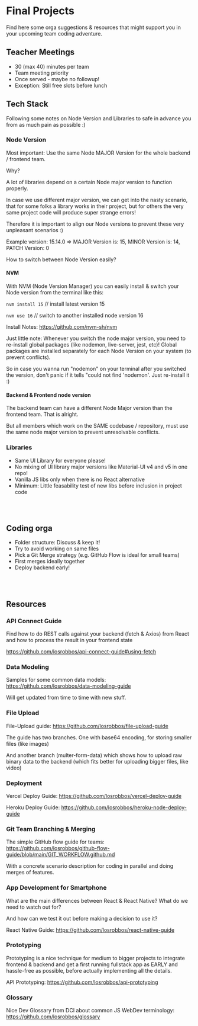 # Final Projects

Find here some orga suggestions & resources that might support you in your upcoming team coding adventure.

## Teacher Meetings

- 30 (max 40) minutes per team
- Team meeting priority
- Once served - maybe no followup!
- Exception: Still free slots before lunch

## Tech Stack

Following some notes on Node Version and Libraries to safe in advance you from as much pain as possible :)

### Node Version

Most important: Use the same Node MAJOR Version for the whole backend / frontend team.

Why?

A lot of libraries depend on a certain Node major version to function properly. 

In case we use different major version, we can get into the nasty scenario, that for some folks a library works in their project, but for others the very same project code will produce super strange errors!

Therefore it is important to align our Node versions to prevent these very unpleasant scenarios :)

Example version: 15.14.0 => MAJOR Version is: 15, MINOR Version is: 14, PATCH Version: 0 

How to switch between Node Version easily?

#### NVM

With NVM (Node Version Manager) you can easily install & switch your Node version from the terminal like this:

`nvm install 15` // install latest version 15

`nvm use 16` // switch to another installed node version 16

Install Notes: https://github.com/nvm-sh/nvm

Just little note: Whenever you switch the node major version, you need to re-install global packages (like nodemon, live-server, jest, etc)! Global packages are installed separately for each Node Version on your system (to prevent conflicts).

So in case you wanna run "nodemon" on your terminal after you switched the version, don't panic if it tells "could not find 'nodemon'. Just re-install it :)


#### Backend & Frontend node version

The backend team can have a different Node Major version than the frontend team. That is alright. 

But all members which work on the SAME codebase / repository, must use the same node major version to prevent unresolvable conflicts.

### Libraries

- Same UI Library for everyone please!
- No mixing of UI library major versions like Material-UI v4 and v5 in one repo!
- Vanilla JS libs only when there is no React alternative
- Minimum: Little feasability test of new libs before inclusion in project code

<br /><br />

## Coding orga

- Folder structure: Discuss & keep it!
- Try to avoid working on same files
- Pick a Git Merge strategy (e.g. GitHub Flow is ideal for small teams)
- First merges ideally together
- Deploy backend early!


<br /><br />

## Resources

### API Connect Guide

Find how to do REST calls against your backend (fetch & Axios) from React and how to process the result in your frontend state

https://github.com/losrobbos/api-connect-guide#using-fetch

### Data Modeling 

Samples for some common data models: https://github.com/losrobbos/data-modeling-guide

Will get updated from time to time with new stuff.

### File Upload 

File-Upload guide: https://github.com/losrobbos/file-upload-guide

The guide has two branches. One with base64 encoding, for storing smaller files (like images)

And another branch (multer-form-data) which shows how to upload raw binary data to the backend (which fits better for uploading bigger files, like video)

### Deployment 

Vercel Deploy Guide: https://github.com/losrobbos/vercel-deploy-guide

Heroku Deploy Guide: https://github.com/losrobbos/heroku-node-deploy-guide

### Git Team Branching & Merging

The simple GitHub flow guide for teams: https://github.com/losrobbos/github-flow-guide/blob/main/GIT_WORKFLOW.github.md

With a concrete scenario description for coding in parallel and doing merges of features.

### App Development for Smartphone

What are the main differences between React & React Native? What do we need to watch out for?

And how can we test it out before making a decision to use it?

React Native Guide: https://github.com/losrobbos/react-native-guide

### Prototyping

Prototyping is a nice technique for medium to bigger projects to integrate frontend & backend and get a first running fullstack app as EARLY and hassle-free as possible, before actually implementing all the details.

API Prototyping: https://github.com/losrobbos/api-prototyping

### Glossary 

Nice Dev Glossary from DCI about common JS WebDev terminology: https://github.com/losrobbos/glossary

